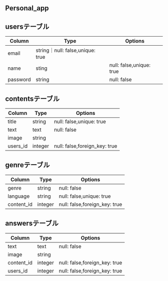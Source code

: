 ## Personal_app

## usersテーブル
|Column|Type|Options|
|------|----|-------|
|email|string｜null: false,unique: true|
|name|sting|null: false,unique: true|
|password|string|null: false|

## contentsテーブル
|Column|Type|Options|
|------|----|-------|
|title|string|null: false,unique: true|
|text|text|null: false|
|image|string||
|users_id|integer|null: false,foreign_key: true|

## genreテーブル
|Column|Type|Options|
|------|----|-------|
|genre|string|null: false|
|language|string|null: false,unique: true|
|content_id|integer|null: false,foreign_key: true|

## answersテーブル
|Column|Type|Options|
|------|----|-------|
|text|text|null: false|
|image|string||
|content_id|integer|null: false,foreign_key: true|
|users_id|integer|null: false,foreign_key: true|
